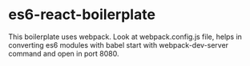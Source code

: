 # es6-react-boilerplate
This boilerplate uses webpack. Look at webpack.config.js file, helps in converting es6 modules with babel
start with webpack-dev-server command and open in port 8080.
